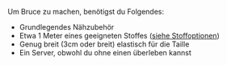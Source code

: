 Um Bruce zu machen, benötigst du Folgendes:

*   Grundlegendes Nähzubehör
*   Etwa 1 Meter eines geeigneten Stoffes ([siehe Stoffoptionen](/docs/patterns/bruce/fabric/))
*   Genug breit (3cm oder breit) elastisch für die Taille
*   Ein Server, obwohl du ohne einen überleben kannst
